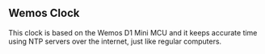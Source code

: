 ## Wemos Clock

This clock is based on the Wemos D1 Mini MCU and it keeps accurate time using NTP servers over the internet, just like regular computers.




